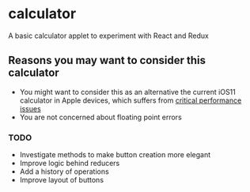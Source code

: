 # calculator
A basic calculator applet to experiment with React and Redux

## Reasons you may want to consider this calculator

 - You might want to consider this as an alternative the current iOS11 calculator in Apple devices, which suffers from [critical performance issues](https://www.reddit.com/r/apple/comments/782250/try_quickly_typing_1_2_3_into_the_ios_11/)
 - You are not concerned about floating point errors



### TODO

 - Investigate methods to make button creation more elegant
 - Improve logic behind reducers
 - Add a history of operations
 - Improve layout of buttons
